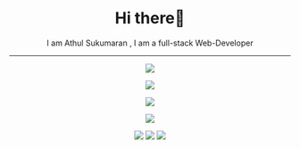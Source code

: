 <h1 align="center">
Hi there👋
</h1>
<p align="center">
 I am Athul Sukumaran , I am a full-stack Web-Developer
</p>


<hr>
<p align="center">
  <a href="https://skillicons.dev">
    <img src="https://skillicons.dev/icons?i=js,css,html,sass,react" />
  </a>
</p>

<p align="center">
  <a href="https://skillicons.dev">
    <img src="https://skillicons.dev/icons?i=java,nodejs,mongodb,mysql"/>
  </a>
</p>

<p align="center">
  <a href="https://skillicons.dev">
    <img src="https://skillicons.dev/icons?i=git,github"/>
  </a>
</p>

<p align="center">
  <a href="https://skillicons.dev">
    <img src="https://skillicons.dev/icons?i=vscode"/>
  </a>
</p>
</hr>
<p align="center">
<img src="http://github-profile-summary-cards.vercel.app/api/cards/profile-details?username=athul457&theme=monokai"/>
 <img src="http://github-profile-summary-cards.vercel.app/api/cards/repos-per-language?username=athul457&theme=monokai&exclude={exclude}">
 <img src="http://github-profile-summary-cards.vercel.app/api/cards/repos-per-language?username=athul457&theme=monokai&exclude={exclude}">
</p>










